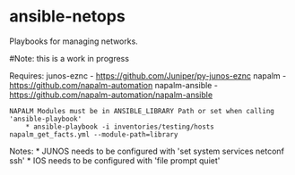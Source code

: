 ansible-netops
===========

Playbooks for managing networks.

#Note: this is a work in progress

Requires:
    junos-eznc     - https://github.com/Juniper/py-junos-eznc
    napalm         - https://github.com/napalm-automation
    napalm-ansible - https://github.com/napalm-automation/napalm-ansible

    NAPALM Modules must be in ANSIBLE_LIBRARY Path or set when calling 'ansible-playbook'
        * ansible-playbook -i inventories/testing/hosts napalm_get_facts.yml --module-path=library

Notes:
    * JUNOS needs to be configured with 'set system services netconf ssh'
    * IOS needs to be configured with 'file prompt quiet'
